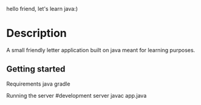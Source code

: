hello friend, let's learn java:)

# Description
A small friendly letter application built on java meant for learning purposes.

## Getting started
Requirements
java
gradle

Running the server
#development server
javac app.java

